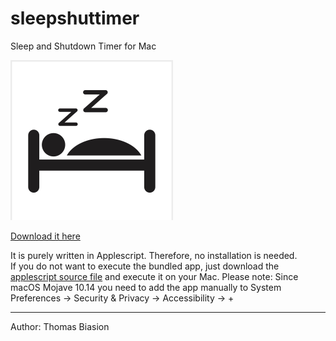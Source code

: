 # sleepshuttimer

Sleep and Shutdown Timer for Mac

![alt tag](https://raw.githubusercontent.com/inter-faced/sleepshuttimer/master/logo/logo.png)

[Download it here](https://raw.githubusercontent.com/inter-faced/sleepshuttimer/master/SleepShutTimer.zip)

It is purely written in Applescript. Therefore, no installation is needed.  
If you do not want to execute the bundled app, just download the [applescript source file](https://raw.githubusercontent.com/inter-faced/sleepshuttimer/master/source/main.scpt) and execute it on your Mac.
Please note: Since macOS Mojave 10.14 you need to add the app manually to System Preferences -> Security & Privacy -> Accessibility -> +

___

Author: Thomas Biasion
